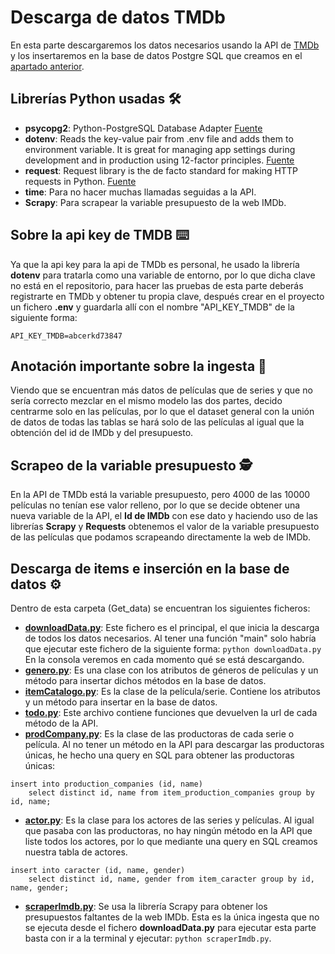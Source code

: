 # Descarga de datos TMDb
En esta parte descargaremos los datos necesarios usando la API de [TMDb](https://www.themoviedb.org/documentation/api?language=es) y los insertaremos en la base de datos Postgre SQL que creamos en el [apartado anterior](https://github.com/Dynam1co/kc_practica_final/blob/master/DDBB/DDBB.md).

## Librerías Python usadas 🛠️
- **psycopg2**: Python-PostgreSQL Database Adapter [Fuente](https://pypi.org/project/psycopg2/)
- **dotenv**: Reads the key-value pair from .env file and adds them to environment variable. It is great for managing app settings during development and in production using 12-factor principles. [Fuente](https://pypi.org/project/python-dotenv/)
- **request**: Request library is the de facto standard for making HTTP requests in Python. [Fuente](https://realpython.com/python-requests/)
- **time**: Para no hacer muchas llamadas seguidas a la API.
- **Scrapy**: Para scrapear la variable presupuesto de la web IMDb.

## Sobre la api key de TMDB ⌨️
Ya que la api key para la api de TMDb es personal, he usado la librería **dotenv** para tratarla como una variable de entorno, por lo que dicha clave no está en el repositorio, para hacer las pruebas de esta parte deberás registrarte en TMDb y obtener tu propia clave, después crear en el proyecto un fichero **.env** y guardarla allí con el nombre "API_KEY_TMDB" de la siguiente forma:
```
API_KEY_TMDB=abcerkd73847
```

## Anotación importante sobre la ingesta 📌
Viendo que se encuentran más datos de películas que de series y que no sería correcto mezclar en el mismo modelo las dos partes, decido centrarme solo en las películas, por lo que el dataset general con la unión de datos de todas las tablas se hará solo de las películas al igual que la obtención del id de IMDb y del presupuesto.

## Scrapeo de la variable presupuesto 🕵️
En la API de TMDb está la variable presupuesto, pero 4000 de las 10000 películas no tenían ese valor relleno, por lo que se decide obtener una nueva variable de la API, el **Id de IMDb** con ese dato y haciendo uso de las librerías **Scrapy** y **Requests** obtenemos el valor de la variable presupuesto de las películas que podamos scrapeando directamente la web de IMDb.

## Descarga de items e inserción en la base de datos ⚙️
Dentro de esta carpeta (Get_data) se encuentran los siguientes ficheros:
- [**downloadData.py**](downloadData.py): Este fichero es el principal, el que inicia la descarga de todos los datos necesarios. Al tener una función "main" solo habría que ejecutar este fichero de la siguiente forma: ```python downloadData.py``` En la consola veremos en cada momento qué se está descargando.
- [**genero.py**](genero.py): Es una clase con los atributos de géneros de películas y un método para insertar dichos métodos en la base de datos.
- [**itemCatalogo.py**](itemCatalogo.py): Es la clase de la película/serie. Contiene los atributos y un método para insertar en la base de datos.
- [**todo.py**](todo.py): Este archivo contiene funciones que devuelven la url de cada método de la API.
- [**prodCompany.py**](prodCompany.py): Es la clase de las productoras de cada serie o película. Al no tener un método en la API para descargar las productoras únicas, he hecho una query en SQL para obtener las productoras únicas:
```
insert into production_companies (id, name)
    select distinct id, name from item_production_companies group by id, name;
```
- [**actor.py**](actor.py): Es la clase para los actores de las series y películas. Al igual que pasaba con las productoras, no hay ningún método en la API que liste todos los actores, por lo que mediante una query en SQL creamos nuestra tabla de actores.
```
insert into caracter (id, name, gender)
    select distinct id, name, gender from item_caracter group by id, name, gender;
```
- [**scraperImdb.py**](scraperImdb.py): Se usa la librería Scrapy para obtener los presupuestos faltantes de la web IMDb. Esta es la única ingesta que no se ejecuta desde el fichero **downloadData.py** para ejecutar esta parte basta con ir a la terminal y ejecutar: ```python scraperImdb.py```.